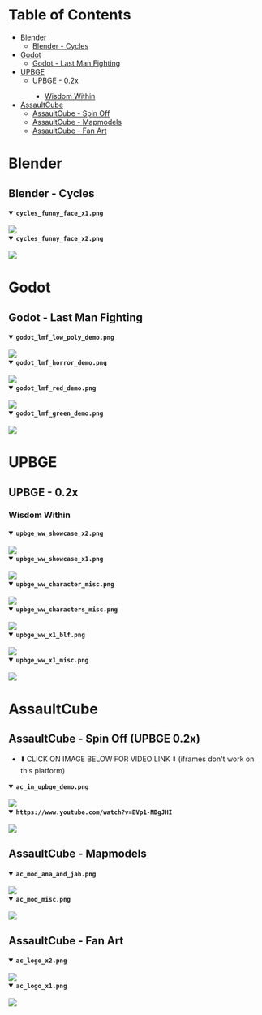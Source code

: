 <h1>Table of Contents</h1>

<ul>
  <!-- Blender --->
  <li>
    <a href="#blender">Blender</a>
    <ul>
      <li><a href="#blender---cycles">Blender - Cycles</a></li>
    </ul>
  </li>
  <!-- Godot --->
  <li>
    <a href="#godot">Godot</a>
    <ul>
      <li><a href="#godot---last-man-fighting">Godot - Last Man Fighting</a></li>
    </ul>
  </li>
  <!-- UPBGE --->
  <li>
    <a href="#upbge">UPBGE</a>
    <ul>
      <li><a href="#upbge---02x">UPBGE - 0.2x</a></li>
      <ul>
        <li><a href="#wisdom-within">Wisdom Within</a></li>
      </ul>
    </ul>
  </li>
  <!-- AssaultCube --->
  <li>
    <a href="#assaultcube">AssaultCube</a>
    <ul>
      <li><a href="#assaultcube---spin-off-upbge-02x">AssaultCube - Spin Off</a></li>
      <li><a href="#assaultcube---mapmodels">AssaultCube - Mapmodels</a></li>
      <li><a href="#assaultcube---fan-art">AssaultCube - Fan Art</a></li>
    </ul>
  </li>
</ul>

<!-- Blender --->

<h1>Blender</h1>

<h2>Blender - Cycles</h2>

<details open>
  <summary><code><b>cycles_funny_face_x1.png</b></code></summary>
  <br />
  <img src="https://raw.githubusercontent.com/rpaladin/personal-sketchbook/main/images/cycles/cycles_funny_face_x1.png" />
</details>

<details open>
  <summary><code><b>cycles_funny_face_x2.png</b></code></summary>
  <br />
  <img src="https://raw.githubusercontent.com/rpaladin/personal-sketchbook/main/images/cycles/cycles_funny_face_x2.png" />
</details>

<!-- Godot --->

<h1>Godot</h1>

<h2>Godot - Last Man Fighting</h2>

<details open>
  <summary><code><b>godot_lmf_low_poly_demo.png</b></code></summary>
  <br />
  <img src="https://raw.githubusercontent.com/rpaladin/personal-sketchbook/main/images/godot/godot_lmf_low_poly_demo.png" />
</details>

<details open>
  <summary><code><b>godot_lmf_horror_demo.png</b></code></summary>
  <br />
  <img src="https://raw.githubusercontent.com/rpaladin/personal-sketchbook/main/images/godot/godot_lmf_horror_demo.png" />
</details>

<details open>
  <summary><code><b>godot_lmf_red_demo.png</b></code></summary>
  <br />
  <img src="https://raw.githubusercontent.com/rpaladin/personal-sketchbook/main/images/godot/godot_lmf_red_demo.png" />
</details>

<details open>
  <summary><code><b>godot_lmf_green_demo.png</b></code></summary>
  <br />
  <img src="https://raw.githubusercontent.com/rpaladin/personal-sketchbook/main/images/godot/godot_lmf_green_demo.png" />
</details>

<!-- UPBGE --->

<h1>UPBGE</h1>

<h2>UPBGE - 0.2x</h2>

<h3>Wisdom Within</h3>

<details open>
  <summary><code><b>upbge_ww_showcase_x2.png</b></code></summary>
  <br />
  <img src="https://raw.githubusercontent.com/rpaladin/personal-sketchbook/main/images/upbge/upbge_ww_showcase_x2.png" />
</details>

<details open>
  <summary><code><b>upbge_ww_showcase_x1.png</b></code></summary>
  <br />
  <img src="https://raw.githubusercontent.com/rpaladin/personal-sketchbook/main/images/upbge/upbge_ww_showcase_x1.png" />
</details>

<details open>
  <summary><code><b>upbge_ww_character_misc.png</b></code></summary>
  <br />
  <img src="https://raw.githubusercontent.com/rpaladin/personal-sketchbook/main/images/upbge/upbge_ww_character_misc.png" />
</details>

<details open>
  <summary><code><b>upbge_ww_characters_misc.png</b></code></summary>
  <br />
  <img src="https://raw.githubusercontent.com/rpaladin/personal-sketchbook/main/images/upbge/upbge_ww_characters_misc.png" />
</details>

<details open>
  <summary><code><b>upbge_ww_x1_blf.png</b></code></summary>
  <br />
  <img src="https://raw.githubusercontent.com/rpaladin/personal-sketchbook/main/images/upbge/upbge_ww_x1_blf.png" />
</details>

<details open>
  <summary><code><b>upbge_ww_x1_misc.png</b></code></summary>
  <br />
  <img src="https://raw.githubusercontent.com/rpaladin/personal-sketchbook/main/images/upbge/upbge_ww_x1_misc.png" />
</details>

<!-- AssaultCube --->

<h1>AssaultCube</h1>

<h2>AssaultCube - Spin Off (UPBGE 0.2x)</h2>

<ul>
  <li>⬇️ CLICK ON IMAGE BELOW FOR VIDEO LINK ⬇️ (iframes don't work on this platform)</li>
</ul>

<details open>
  <summary><code><b>ac_in_upbge_demo.png</b></code></summary>
  <br />
  <img src="https://raw.githubusercontent.com/rpaladin/personal-sketchbook/main/images/assaultcube/ac_in_upbge_demo.png" />
</details>

<details open>
  <summary><code><b>https://www.youtube.com/watch?v=BVp1-MDgJHI</b></code></summary>
  <br />
  <a href="https://www.youtube.com/watch?v=BVp1-MDgJHI">
    <img src="https://img.youtube.com/vi/BVp1-MDgJHI/0.jpg" />
  </a>
</details>

<h2>AssaultCube - Mapmodels</h2>

<details open>
  <summary><code><b>ac_mod_ana_and_jah.png</b></code></summary>
  <br />
  <img src="https://raw.githubusercontent.com/rpaladin/personal-sketchbook/main/images/assaultcube/ac_mod_ana_and_jah.png" />
</details>

<details open>
  <summary><code><b>ac_mod_misc.png</b></code></summary>
  <br />
  <img src="https://raw.githubusercontent.com/rpaladin/personal-sketchbook/main/images/assaultcube/ac_mod_misc.png" />
</details>

<h2>AssaultCube - Fan Art</h2>

<details open>
  <summary><code><b>ac_logo_x2.png</b></code></summary>
  <br />
  <img src="https://raw.githubusercontent.com/rpaladin/personal-sketchbook/main/images/assaultcube/ac_logo_x2.png" />
</details>

<details open>
  <summary><code><b>ac_logo_x1.png</b></code></summary>
  <br />
  <img src="https://raw.githubusercontent.com/rpaladin/personal-sketchbook/main/images/assaultcube/ac_logo_x1.png" />
</details>

